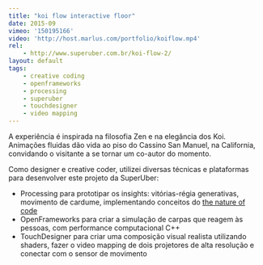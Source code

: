 ```yaml
---
title: "koi flow interactive floor"
date: 2015-09
vimeo: '150195166'
video: 'http://host.marlus.com/portfolio/koiflow.mp4'
rel:
	- http://www.superuber.com.br/koi-flow-2/
layout: default
tags:
	- creative coding
	- openframeworks
	- processing
	- superuber
	- touchdesigner
	- video mapping
---
```


A experiência é inspirada na filosofia Zen e na elegância dos Koi. Animações fluidas dão vida ao piso do Cassino San Manuel, na California, convidando o visitante a se tornar um co-autor do momento.

Como designer e creative coder, utilizei diversas técnicas e plataformas para desenvolver este projeto da SuperUber:

- Processing para prototipar os insights: vitórias-régia generativas, movimento de cardume, implementando conceitos do [the nature of code](http://natureofcode.com/)
- OpenFrameworks para criar a simulação de carpas que reagem às pessoas, com performance computacional C++
- TouchDesigner para criar uma composição visual realista utilizando shaders, fazer o video mapping de dois projetores de alta resolução e conectar com o sensor de movimento

